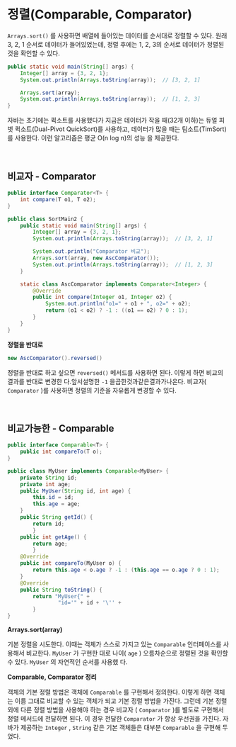 # 정렬(Comparable, Comparator)

`Arrays.sort()` 를 사용하면 배열에 들어있는 데이터를 순서대로 정렬할 수 있다. 원래 3, 2, 1 순서로 데이터가 들어있었는데, 정렬 후에는 1, 2, 3의 순서로 데이터가 정렬된 것을 확인할 수 있다.

```java
public static void main(String[] args) {
    Integer[] array = {3, 2, 1};
    System.out.println(Arrays.toString(array));  // [3, 2, 1]

    Arrays.sort(array);
    System.out.println(Arrays.toString(array));  // [1, 2, 3]
}
```

자바는 초기에는 퀵소트를 사용했다가 지금은 데이터가 작을 때(32개 이하)는 듀얼 피벗 퀵소트(Dual-Pivot QuickSort)를 사용하고, 데이터가 많을 때는 팀소트(TimSort)를 사용한다. 이런 알고리즘은 평균 O(n log n)의 성능 을 제공한다.

<br/>

## 비교자 - Comparator

```java
public interface Comparator<T> {
    int compare(T o1, T o2);
}
```

```java
public class SortMain2 {
    public static void main(String[] args) {
        Integer[] array = {3, 2, 1};
        System.out.println(Arrays.toString(array));  // [3, 2, 1]

        System.out.println("Comparator 비교");
        Arrays.sort(array, new AscComparator());
        System.out.println(Arrays.toString(array));  // [1, 2, 3]
    }

    static class AscComparator implements Comparator<Integer> {
        @Override
        public int compare(Integer o1, Integer o2) {
            System.out.println("o1=" + o1 + ", o2=" + o2);
            return (o1 < o2) ? -1 : ((o1 == o2) ? 0 : 1);
        }
    }
}

```

**정렬을 반대로**

```java
new AscComparator().reversed()
```

정렬을 반대로 하고 싶으면 `reversed()` 메서드를 사용하면 된다. 이렇게 하면 비교의 결과를 반대로 변경한 다.앞서설명한 `-1` 을곱한것과같은결과가나온다. 비교자( `Comparator` )를 사용하면 정렬의 기준을 자유롭게 변경할 수 있다.

<br/>

## 비교가능한 - Comparable

```java
public interface Comparable<T> {
    public int compareTo(T o);
}
```

```java
public class MyUser implements Comparable<MyUser> {
    private String id;
    private int age;
    public MyUser(String id, int age) {
        this.id = id;
        this.age = age;
    }
    public String getId() {
        return id;
		}
    public int getAge() {
        return age;
		}
    @Override
    public int compareTo(MyUser o) {
        return this.age < o.age ? -1 : (this.age == o.age ? 0 : 1);
    }
    @Override
    public String toString() {
        return "MyUser{" +
                "id='" + id + '\'' +
		} 
}
```

**Arrays.sort(array)**

기본 정렬을 시도한다. 이때는 객체가 스스로 가지고 있는 `Comparable` 인터페이스를 사용해서 비교한다. `MyUser` 가 구현한 대로 나이( `age` ) 오름차순으로 정렬된 것을 확인할 수 있다. `MyUser` 의 자연적인 순서를 사용했 다.

**Comparable, Comparator 정리**

객체의 기본 정렬 방법은 객체에 `Comparable` 를 구현해서 정의한다. 이렇게 하면 객체는 이름 그대로 비교할 수 있는 객체가 되고 기본 정렬 방법을 가진다. 그런데 기본 정렬 외에 다른 정렬 방법을 사용해야 하는 경우 비교자 ( `Comparator` )를 별도로 구현해서 정렬 메서드에 전달하면 된다. 이 경우 전달한 `Comparator` 가 항상 우선권을 가진다. 자바가 제공하는 `Integer` , `String` 같은 기본 객체들은 대부분 `Comparable` 을 구현해 두었다.

